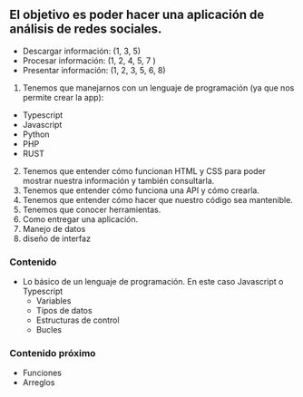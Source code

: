 ## El objetivo es poder hacer una aplicación de análisis de redes sociales.

- Descargar información: (1, 3, 5)
- Procesar información: (1, 2, 4, 5, 7 )
- Presentar información: (1, 2, 3, 5, 6, 8)

1. Tenemos que manejarnos con un lenguaje de programación (ya que nos permite crear la app):

- Typescript
- Javascript
- Python
- PHP
- RUST

2. Tenemos que entender cómo funcionan HTML y CSS para poder mostrar nuestra información y también consultarla.
3. Tenemos que entender cómo funciona una API y cómo crearla.
4. Tenemos que entender cómo hacer que nuestro código sea mantenible.
5. Tenemos que conocer herramientas.
6. Como entregar una aplicación.
7. Manejo de datos
8. diseño de interfaz

### Contenido

- Lo básico de un lenguaje de programación. En este caso Javascript o Typescript
  - Variables
  - Tipos de datos
  - Estructuras de control
  - Bucles

### Contenido próximo

- Funciones
- Arreglos
